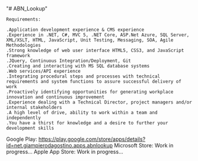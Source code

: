 "# ABN_Lookup" 
	
	Requirements:

    .Application development experience & CMS experience
    .Experience in .NET, C#, MVC 5, .NET Core, ASP.Net Azure, SQL Server, XML/XSLT, HTML, JavaScript, Unit Testing, Messaging, SOA, Agile Methodologies
    .Strong knowledge of web user interface HTML5, CSS3, and JavaScript framework
    .JQuery, Continuous Integration/Deployment, Git
    .Creating and interacting with MS SQL database systems
    .Web services/API experience
    .Integrating procedural steps and processes with technical requirements and system functions to assure successful delivery of work
    .Proactively identifying opportunities for generating workplace innovation and continuous improvement
    .Experience dealing with a Technical Director, project managers and/or internal stakeholders
    .A high level of drive, ability to work within a team and independently
    .You have a thirst for knowledge and a desire to further your development skills

Google Play: https://play.google.com/store/apps/details?id=net.giampierodagostino.apps.abnlookup 
Microsoft Store: Work in progress...
Apple App Store: Work in progress...
